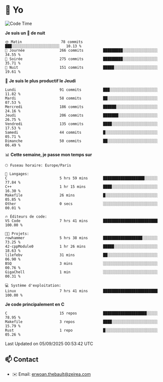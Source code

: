 # 👋 Yo

<!--START_SECTION:waka-->
![Code Time](http://img.shields.io/badge/Code%20Time-233%20hrs%2014%20mins-blue)

**Je suis un 🦉 de nuit** 

```text
🌞 Matin                  78 commits          ███░░░░░░░░░░░░░░░░░░░░░░   10.13 % 
🌆 Journée                266 commits         █████████░░░░░░░░░░░░░░░░   34.55 % 
🌃 Soirée                 275 commits         █████████░░░░░░░░░░░░░░░░   35.71 % 
🌙 Nuit                   151 commits         █████░░░░░░░░░░░░░░░░░░░░   19.61 % 
```
📅 **Je suis le plus productif le Jeudi** 

```text
Lundi                    91 commits          ███░░░░░░░░░░░░░░░░░░░░░░   11.82 % 
Mardi                    58 commits          ██░░░░░░░░░░░░░░░░░░░░░░░   07.53 % 
Mercredi                 186 commits         ██████░░░░░░░░░░░░░░░░░░░   24.16 % 
Jeudi                    206 commits         ███████░░░░░░░░░░░░░░░░░░   26.75 % 
Vendredi                 135 commits         ████░░░░░░░░░░░░░░░░░░░░░   17.53 % 
Samedi                   44 commits          █░░░░░░░░░░░░░░░░░░░░░░░░   05.71 % 
Dimanche                 50 commits          ██░░░░░░░░░░░░░░░░░░░░░░░   06.49 % 
```


📊 **Cette semaine, je passe mon temps sur** 

```text
🕑︎ Fuseau horaire: Europe/Paris

💬 Langages: 
C                        5 hrs 59 mins       ███████████████████░░░░░░   77.84 % 
C++                      1 hr 15 mins        ████░░░░░░░░░░░░░░░░░░░░░   16.30 % 
Makefile                 26 mins             █░░░░░░░░░░░░░░░░░░░░░░░░   05.85 % 
Other                    0 secs              ░░░░░░░░░░░░░░░░░░░░░░░░░   00.01 % 

🔥 Éditeurs de code: 
VS Code                  7 hrs 41 mins       █████████████████████████   100.00 % 

🐱‍💻 Projets: 
rowhammer                5 hrs 38 mins       ██████████████████░░░░░░░   73.25 % 
42-cppModule0            1 hr 26 mins        █████░░░░░░░░░░░░░░░░░░░░   18.63 % 
lilefebv                 31 mins             ██░░░░░░░░░░░░░░░░░░░░░░░   06.90 % 
BSQ                      3 mins              ░░░░░░░░░░░░░░░░░░░░░░░░░   00.76 % 
GigaChell                1 min               ░░░░░░░░░░░░░░░░░░░░░░░░░   00.31 % 

💻 Système d'exploitation: 
Linux                    7 hrs 41 mins       █████████████████████████   100.00 % 
```

**Je code principalement en C** 

```text
C                        15 repos            ████████████████████░░░░░   78.95 % 
Makefile                 3 repos             ████░░░░░░░░░░░░░░░░░░░░░   15.79 % 
Rust                     1 repo              █░░░░░░░░░░░░░░░░░░░░░░░░   05.26 % 
```




 Last Updated on 05/09/2025 00:53:42 UTC
<!--END_SECTION:waka-->

## 📫 Contact

- ✉️ Email: erwoan.thebault@zeirea.com
